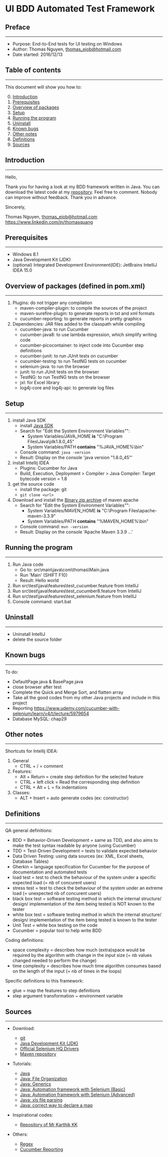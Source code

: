 # UI BDD Automated Test Framework

## Preface
---

* Purpose: End-to-End tests for UI testing on Windows
* Author: Thomas Nguyen, thomas_ejob@hotmail.com
* Date started: 2016/12/13

## Table of contents
---

This document will show you how to:

0. [Introduction](#Introduction)
1. [Prerequisites](#Prerequisites)
2. [Overview of packages](#Overview-of-packages)
3. [Setup](#Setup)
4. [Running the program](#Running-the-program)
5. [Uninstall](#Uninstall)
6. [Known bugs](#Known-bugs)
7. [Other notes](#Other-notes)
8. [Definitions](#Definitions)
9. [Sources](#Sources)

## Introduction
---

Hello,

Thank you for having a look at my BDD framework written in Java. You can download the latest code at my [repository](https://github.com/yes4me/java-bdd-cucumber). Feel free to comment. Nobody can improve without feedback. Thank you in advance. 

Sincerely,

Thomas Nguyen, thomas_ejob@hotmail.com
https://www.linkedin.com/in/thomasquang

## Prerequisites
---

* Windows 8.1
* Java Development Kit (JDK)
* (optional) Integrated Development Environment(IDE): JetBrains IntelliJ IDEA 15.0

## Overview of packages (defined in pom.xml)
---

1. Plugins: do not trigger any compilation
    * maven-compiler-plugin: to compile the sources of the project
    * maven-surefire-plugin: to generate reports in txt and xml formats
    * cucumber-reporting: to generate reports in pretty graphics
2. Dependencies: JAR files added to the classpath while compiling
    * cucumber-java: to run Cucumber
    * cucumber-java8: to use lambda expression, which simplify writing code  
    * cucumber-picocontainer: to inject code into Cucumber step definitions
    * cucumber-junit: to run JUnit tests on cucumber
    * cucumber-testng: to run TestNG tests on cucumber
    * selenium-java: to run the browser
    * junit: to run JUnit tests on the browser
    * TestNG: to run TestNG tests on the browser
    * jxl: for Excel library
    * log4j-core and log4j-api: to generate log files

## Setup
---

1. install Java SDK
    * install [Java SDK](http://www.oracle.com/technetwork/java/javase/downloads/index.html) 
    * Search for "Edit the System Environment Variables"":
        * System Variables/JAVA_HOME **is** "C:\Program Files\Java\jdk1.8.0_45"
        * System Variables/PATH **contains** "%JAVA_HOME%\bin"
    * Console command: `java -version`
    * Result: Display on the console 'java version "1.8.0_45"'
2. install Intellij IDEA
    * Plugins: Cucumber for Java
    * Build, Execution, Deployment > Compiler > Java Compiler: Target bytecode version = 1.8
3. get the source code
    * install the package: git
    * `git clone <url>`
4. Download and install the [Binary zip archive](https://maven.apache.org/download.cgi) of maven apache
    * Search for "Edit the System Environment Variables"":
        * System Variables/MAVEN_HOME **is** "C:\Program Files\apache-maven-3.3.9"
        * System Variables/PATH **contains** "%MAVEN_HOME%\bin"
    * Console command: `mvn -version`
    * Result: Display on the console 'Apache Maven 3.3.9 ...'

## Running the program
---

1. Run Java code
    * Go to: src\main\java\com\thomas\Main.java
    * Run 'Main' (SHIFT F10)
    * Result: Hello world
2. Run src\test\java\features\test_cucumber.feature from IntelliJ
3. Run src\test\java\features\test_cucumber8.feature from IntelliJ
4. Run src\test\java\features\test_selenium.feature from IntelliJ
5. Console command: start.bat

## Uninstall
---

* Uninstall IntelliJ
* delete the source folder

## Known bugs
---

To do:
* DefaultPage.java & BasePage.java
* close browser after test
* Complete the Quick and Merge Sort, and flatten array 
* Take all the good codes from my other Java projects and include in this project
* Reporting
    https://www.udemy.com/cucumber-with-selenium/learn/v4/t/lecture/5979654
* Database MySQL: chap29

## Other notes
---

Shortcuts for Intellij IDEA:

1. General
    * CTRL + / = comment
2. Features:
    * Alt + Return = create step definition for the selected feature
    * CTRL + left click = Read the corresponding step definition
    * CTRL + Alt + L = fix indentations
3. Classes:
    * ALT + Insert = auto generate codes (ex: constructor)

## Definitions
---

QA general definitions:
* BDD = Behavior-Driven Development = same as TDD, and also aims to make the test syntax readable by anyone (using Cucumber)
* TDD = Test-Driven Development = tests to validate expected behavior
* Data Driven Testing: using data sources (ex: XML, Excel sheets, Database Tables) 
* Gherkin = language specification for Cucumber for the purpose of documentation and automated tests
* load test = test to check the behaviour of the system under a specific expected load (= nb of concurent users)
* stress test = test to check the behaviour of the system under an extreme load (= unexpected nb of concurent users)
* black box test = software testing method in which the internal structure/ design/ implementation of the item being tested is NOT known to the tester
* white box test = software testing method in which the internal structure/ design/ implementation of the item being tested is known to the tester
* Unit Test = white box testing on the code
* Cucumber = popular tool to help write BDD

Coding definitions:
* space complexity = describes how much (extra)space would be required by the algorithm with change in the input size (= nb values changed needed to perform the change)
* time complexity = describes how much time algorithm consumes based on the length of the input (= nb of times in the loops)

Specific definitions to this framework:
* glue = map the features to step definitions
* step argument transformation ~ environment variable

## Sources
---

* Download:

    * [git](https://git-scm.com/)
    * [Java Development Kit (JDK)](http://www.oracle.com/technetwork/java/javase/downloads/index.html)
    * [Official Selenium HQ Drivers](http://www.seleniumhq.org/download/)
    * [Maven repository](https://mvnrepository.com/)

* Tutorials:

    * [Java](https://www.tutorialspoint.com/java/java_regular_expressions.htm)
    * [Java: File Organization](https://web.archive.org/web/20130516014426/http://www.oracle.com/technetwork/java/codeconventions-141855.html#1852)
    * [Java: Generics](https://www.tutorialspoint.com/java/java_generics.htm)
    * [Java: Automation framework with Selenium (Basic)](https://www.udemy.com/cucumber-with-selenium/learn/v4/overview)
    * [Java: Automation framework with Selenium (Advanced)](https://www.udemy.com/automation-framework-with-selenium/learn/v4/content)
    * [Java: xls file parsing](http://executeautomation.com/blog/data-driven-testing-in-selenium-using-jxl-part-1.2/)
    * [Java: correct way to declare a map](http://stackoverflow.com/questions/41309387/difference-in-declaring-a-map)

* Inspirational codes:

    * [Repository of Mr Karthik KK](https://github.com/executeautomation?tab=repositories)

* Others:

    * [Regex](https://regex101.com/)
    * [Cucumber Reporting](https://github.com/damianszczepanik/cucumber-reporting)
